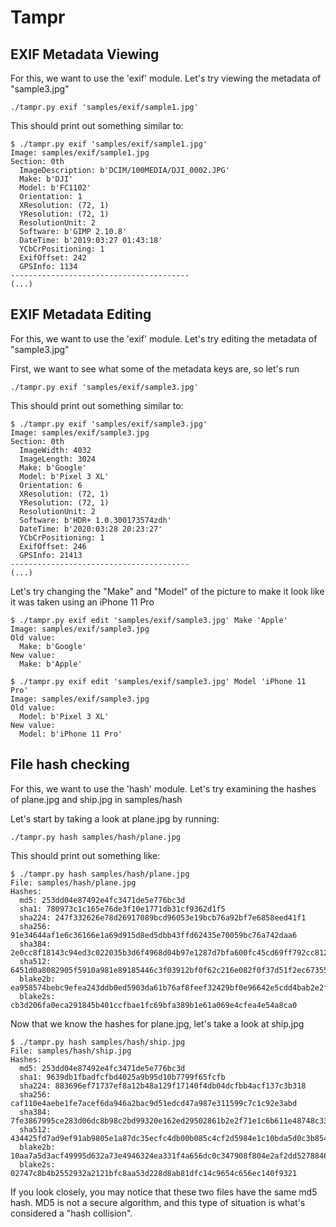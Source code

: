 # Tampr

## EXIF Metadata Viewing

For this, we want to use the 'exif' module. Let's try viewing the metadata of "sample3.jpg"

`./tampr.py exif 'samples/exif/sample1.jpg'`

This should print out something similar to:
```
$ ./tampr.py exif 'samples/exif/sample1.jpg'
Image: samples/exif/sample1.jpg
Section: 0th
  ImageDescription: b'DCIM/100MEDIA/DJI_0002.JPG'
  Make: b'DJI'
  Model: b'FC1102'
  Orientation: 1
  XResolution: (72, 1)
  YResolution: (72, 1)
  ResolutionUnit: 2
  Software: b'GIMP 2.10.8'
  DateTime: b'2019:03:27 01:43:18'
  YCbCrPositioning: 1
  ExifOffset: 242
  GPSInfo: 1134
----------------------------------------
(...)
```

## EXIF Metadata Editing
For this, we want to use the 'exif' module. Let's try editing the metadata of "sample3.jpg"

First, we want to see what some of the metadata keys are, so let's run

`./tampr.py exif 'samples/exif/sample3.jpg'`

This should print out something similar to:
```
$ ./tampr.py exif 'samples/exif/sample3.jpg'
Image: samples/exif/sample3.jpg
Section: 0th
  ImageWidth: 4032
  ImageLength: 3024
  Make: b'Google'
  Model: b'Pixel 3 XL'
  Orientation: 6
  XResolution: (72, 1)
  YResolution: (72, 1)
  ResolutionUnit: 2
  Software: b'HDR+ 1.0.300173574zdh'
  DateTime: b'2020:03:28 20:23:27'
  YCbCrPositioning: 1
  ExifOffset: 246
  GPSInfo: 21413
----------------------------------------
(...)
```
Let's try changing the "Make" and "Model" of the picture to make it look like it was taken using an iPhone 11 Pro
```
$ ./tampr.py exif edit 'samples/exif/sample3.jpg' Make 'Apple'
Image: samples/exif/sample3.jpg
Old value:
  Make: b'Google'
New value:
  Make: b'Apple'
  ```
```
$ ./tampr.py exif edit 'samples/exif/sample3.jpg' Model 'iPhone 11 Pro'
Image: samples/exif/sample3.jpg
Old value:
  Model: b'Pixel 3 XL'
New value:
  Model: b'iPhone 11 Pro'
  ```

## File hash checking
For this, we want to use the 'hash' module. Let's try examining the hashes of plane.jpg and ship.jpg in samples/hash

Let's start by taking a look at plane.jpg by running:

`./tampr.py hash samples/hash/plane.jpg`

This should print out something like:
```
$ ./tampr.py hash samples/hash/plane.jpg 
File: samples/hash/plane.jpg
Hashes:
  md5: 253dd04e87492e4fc3471de5e776bc3d
  sha1: 780973c1c165e76de3f10e1771db31cf9362d1f5
  sha224: 247f332626e78d26917089bcd96053e19bcb76a92bf7e6858eed41f1
  sha256: 91e34644af1e6c36166e1a69d915d8ed5dbb43ffd62435e70059bc76a742daa6
  sha384: 2e0cc8f18143c94ed3c022035b3d6f4968d04b97e1287d7bfa600fc45cd69ff792cc812e34c4e61f04e13f3a27c5ccc4
  sha512: 6451d0a8082905f5910a981e89185446c3f03912bf0f62c216e082f0f37d51f2ec6735553590a550520483655165b022863d7e61b54a45534f37448493908e12
  blake2b: ea958574bebc9efea243ddb0ed5903da61b76af8feef32429bf0e96642e5cdd4bab2e2f8009b7735abe832d37a5efe0e2ffef477015c0b22f70da0779ed073e6
  blake2s: cb3d206fa0eca291845b401ccfbae1fc69bfa389b1e61a069e4cfea4e54a8ca0
```
Now that we know the hashes for plane.jpg, let's take a look at ship.jpg
```
$ ./tampr.py hash samples/hash/ship.jpg 
File: samples/hash/ship.jpg
Hashes:
  md5: 253dd04e87492e4fc3471de5e776bc3d
  sha1: 9639db1fbadfcfbd4025a9b95d10b7799f65fcfb
  sha224: 883696ef71737ef8a12b48a129f17140f4db04dcfbb4acf137c3b318
  sha256: caf110e4aebe1fe7acef6da946a2bac9d51edcd47a987e311599c7c1c92e3abd
  sha384: 7fe3867995ce283d06dc8b98c2bd99320e162ed29502861b2e2f71e1c6b611e48748c3347c5f7c9aeff738dda13d1bd1
  sha512: 434425fd7ad9ef91ab9805e1a87dc35ecfc4db00b085c4cf2d5984e1c10bda5d0c3b85499b9f362dcd66d389ad374ca16bfc902c45fb777a80f09b3b7a773e55
  blake2b: 10aa7a5d3acf49995d632a73e4946324ea331f4a656dc0c347908f804e2af2dd5278846f64e7e0464dd35c8e876a72840a6b768b6771c7e893ba0cdbc4822fb6
  blake2s: 02747c8b4b2552932a2121bfc8aa53d228d8ab81dfc14c9654c656ec140f9321
```

If you look closely, you may notice that these two files have the same md5 hash. MD5 is not a secure algorithm, and this type of situation is what's considered a "hash collision".
